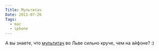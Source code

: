 ```yaml
---
Title: Мультитач
Date: 2011-07-26
Tags: 
  - mac
  - iphone
---
```


<div class="text">А вы знаете, что <a href="http://support.apple.com/kb/HT4721">мультитач</a> во Льве сильно круче, чем на айфоне? :)</div>